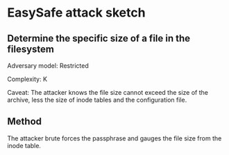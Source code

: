 # EasySafe attack sketch
## Determine the specific size of a file in the filesystem

Adversary model: Restricted

Complexity: K

Caveat: The attacker knows the file size cannot exceed the size of the archive, less the size of inode tables and the configuration file.

## Method
The attacker brute forces the passphrase and gauges the file size from the inode table.